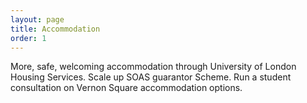 ```yaml
---
layout: page
title: Accommodation
order: 1
---
```

More, safe, welcoming accommodation through University of London Housing Services. Scale up SOAS guarantor Scheme. Run a student consultation on Vernon Square accommodation options.

